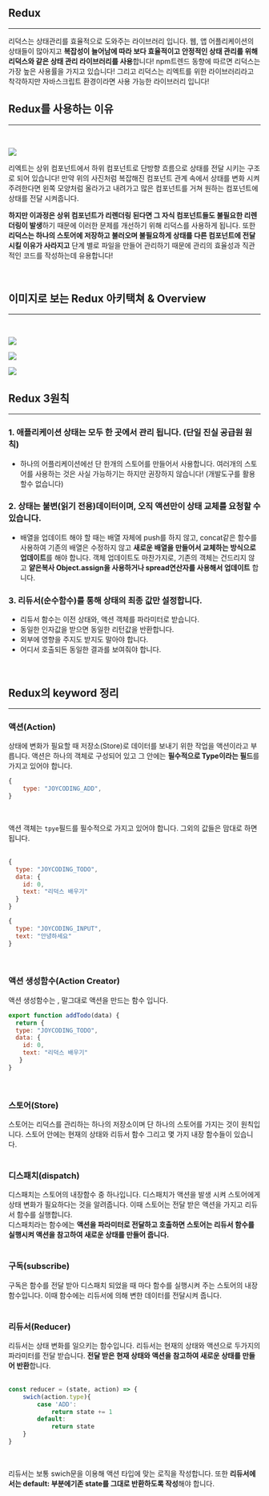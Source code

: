 ## Redux

---

리덕스는 상태관리를 효율적으로 도와주는 라이브러리 입니다. 웹, 앱 어플리케이션의 상태들이 많아지고 **복잡성이 늘어남에 따라 보다 효율적이고 안정적인 상태 관리를 위해 리덕스와 같은 상태 관리 라이브러리를 사용**합니다! npm트렌드 동향에 따르면 리덕스는 가장 높은 사용률을 가지고 있습니다! 그리고 리덕스는 리엑트를 위한 라이브러리라고 착각하지만 자바스크립트 환경이라면 사용 가능한 라이브러리 입니다!
<br />

## Redux를 사용하는 이유

---

<br />

![](./img/redux1.png)
<br />

리엑트는 상위 컴포넌트에서 하위 컴포넌트로 단방향 흐름으로 상태를 전달 시키는 구조로 되어 있습니다! 만약 위의 사진처럼 복잡해진 컴포넌트 관계 속에서 상태를 변화 시켜 주려한다면 왼쪽 모양처럼 올라가고 내려가고 많은 컴포넌트를 거쳐 원하는 컴포넌트에 상태를 전달 시켜줍니다. 

**하지만 이과정은 상위 컴포넌트가 리렌더링 된다면 그 자식 컴포넌트들도 불필요한 리렌더링이 발생**하기 때문에 이러한 문제를 개선하기 위해 리덕스를 사용하게 됩니다. 또한 **리덕스는 하나의 스토어에 저장하고 불러오며 불필요하게 상태를 다른 컴포넌트에 전달 시킬 이유가 사라지고** 단계 별로 파일을 만들어 관리하기 때문에 관리의 효율성과 직관적인 코드를 작성하는데 유용합니다!

<br />

## 이미지로 보는 Redux 아키택쳐 & Overview

---

<br />

![](./img/redux2.png)
<br />

![](./img/redux4.png)
<br />

![](./img/redux3.png)
<br />


## Redux 3원칙

---

### 1. 애플리케이션 상태는 모두 한 곳에서 관리 됩니다. (단일 진실 공급원 원칙)<br />
- 하나의 어플리케이션에선 단 한개의 스토어를 만들어서 사용합니다. 여러개의 스토어를 사용하는 것은 사실 가능하기는 하지만 권장하지 않습니다! (개발도구를 활용할수 없습니다)<br />

### 2. 상태는 불변(읽기 전용)데이터이며, 오직 액션만이 상태 교체를 요청할 수 있습니다.<br />
- 배열을 업데이트 해야 할 때는 배열 자체에 push를 하지 않고, concat같은 함수를 사용하여 기존의 배열은 수정하지 않고 **새로운 배열을 만들어서 교체하는 방식으로 업데이트**를 해야 합니다. 객체 업데이트도 마찬가지로, 기존의 객체는 건드리지 않고 **얕은복사 Object.assign을 사용하거나 spread연산자를 사용해서 업데이트** 합니다.<br />

### 3. 리듀서(순수함수)를 통해 상태의 최종 값만 설정합니다.<br />
- 리듀서 함수는 이전 상태와, 액션 객체를 파라미터로 받습니다.<br />
- 동일한 인자값을 받으면 동일한 리턴값을 반환합니다.<br />
- 외부에 영향을 주지도 받지도 말아야 합니다.<br />
- 어디서 호출되든 동일한 결과를 보여줘야 합니다.<br />
<br />

## Redux의 keyword 정리

---

### 액션(Action)
상태에 변화가 필요할 때 저장소(Store)로 데이터를 보내기 위한 작업을 액션이라고 부릅니다. 액션은 하나의 객체로 구성되어 있고 그 안에는 **필수적으로 Type이라는 필드**를 가지고 있어야 합니다. 
<br />

```js
{
    type: "JOYCODING_ADD",
}
```
<br />

액션 객체는 `tpye`필드를 필수적으로 가지고 있어야 합니다. 그외의 값들은 맘대로 하면 됩니다.  
<br />

```js
{
  type: "JOYCODING_TODO",
  data: {
    id: 0,
    text: "리덕스 배우기"
  }
}
```

```js
{
  type: "JOYCODING_INPUT",
  text: "안녕하세요"
}
```
<br />

### 액션 생성함수(Action Creator)
액션 생성함수는 , 말그대로 액션을 만드는 함수 입니다.
<br />

```js
export function addTodo(data) {
  return {
  type: "JOYCODING_TODO", 
  data: {
    id: 0,
    text: "리덕스 배우기" 
   }
}
```
<br />

### 스토어(Store)
스토어는 리덕스를 관리하는 하나의 저장소이며 단 하나의 스토어를 가지는 것이 원칙입니다. 스토어 안에는 현재의 상태와 리듀서 함수 그리고 몇 가지 내장 함수들이 있습니다.  
<br />

 
### 디스패치(dispatch)
디스패치는 스토어의 내장함수 중 하나입니다. 디스패치가 액션을 발생 시켜 스토어에게 상태 변화가 필요하다는 것을 알려줍니다. 이때 스토어는 전달 받은 액션을 가지고 리듀서 함수를 실행합니다.  
디스패치라는 함수에는 **액션을 파라미터로 전달하고 호출하면 스토어는 리듀서 함수를 실행시켜 액션을 참고하여 새로운 상태를 만들어 줍니다.**  
<br />
 

### 구독(subscribe)
구독은 함수를 전달 받아 디스패치 되었을 때 마다 함수를 실행시켜 주는 스토어의 내장 함수입니다. 이때 함수에는 리듀서에 의해 변한 데이터를 전달시켜 줍니다.  
<br />


### 리듀서(Reducer)
리듀서는 상태 변화를 일으키는 함수입니다. 리듀서는 현재의 상태와 액션으로 두가지의 파라미터를 전달 받습니다. **전달 받은 현재 상태와 액션을 참고하여 새로운 상태를 만들어 반환**합니다.   
<br />

```js
const reducer = (state, action) => {
    swich(action.type){
        case 'ADD':
            return state += 1
        default:
            return state
    }
}
```
<br />

리듀서는 보통 swich문을 이용해 액션 타입에 맞는 로직을 작성합니다. 또한 **리듀서에서는 default: 부분에기존 state를 그대로 반환하도록 작성**해야 합니다.